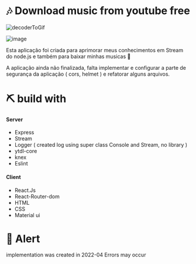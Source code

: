 # 🎶 Download music from youtube free 

![decoderToGif](https://user-images.githubusercontent.com/69175890/167733234-30d37ab0-d909-419c-a043-ed20b6cb791b.gif)

![image](https://user-images.githubusercontent.com/69175890/167321789-dc33cce3-da96-4f00-af83-d1647077e2b6.png)

Esta aplicação foi criada para aprimorar meus conhecimentos em Stream do node.js e também para baixar minhas musicas 📍

A aplicação ainda não finalizada, falta implementar e configurar a parte de segurança da aplicação ( cors, helmet ) e refatorar alguns arquivos.

# ⛏ build with 

#### Server
- Express 
- Stream 
- Logger ( created log using super class Console and Stream, no library )
- ytdl-core
- knex 
- Eslint

#### Client
- React.Js 
- React-Router-dom 
- HTML
- CSS
- Material ui

# 📌 Alert

implementation was created in 2022-04 Errors may occur

